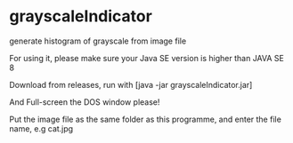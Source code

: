 # grayscaleIndicator
generate histogram of grayscale from image file

For using it, please make sure your Java SE version is higher than JAVA SE 8

Download from releases, run with [java -jar grayscaleIndicator.jar]

And Full-screen the DOS window please!

Put the image file as the same folder as this programme, and enter the file name, e.g cat.jpg
